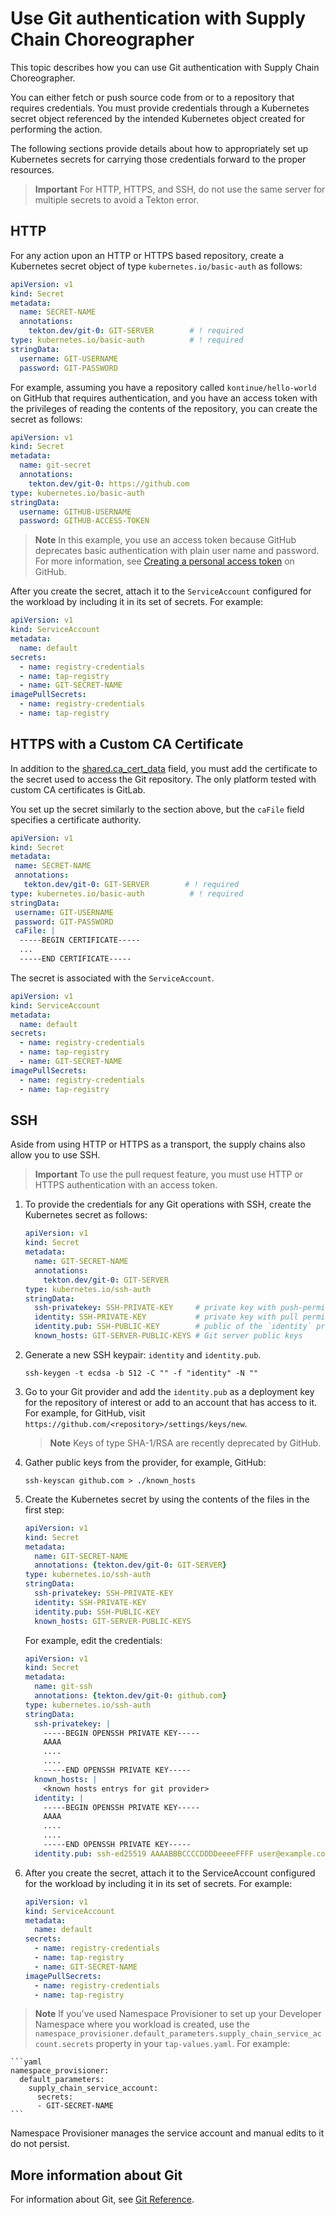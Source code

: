 # Use Git authentication with Supply Chain Choreographer

This topic describes how you can use Git authentication with Supply Chain Choreographer.

You can either fetch or push source code from or to a repository that requires
credentials. You must provide credentials through a Kubernetes secret object
referenced by the intended Kubernetes object created for performing the action.

The following sections provide details about how to appropriately set up
Kubernetes secrets for carrying those credentials forward to the proper resources.

>**Important** For HTTP, HTTPS, and SSH, do not use the same server for multiple secrets to avoid a Tekton error.

## <a id="http"></a>HTTP

For any action upon an HTTP or HTTPS based repository, create a Kubernetes secret
object of type `kubernetes.io/basic-auth` as follows:

  ```yaml
  apiVersion: v1
  kind: Secret
  metadata:
    name: SECRET-NAME
    annotations:
      tekton.dev/git-0: GIT-SERVER        # ! required
  type: kubernetes.io/basic-auth          # ! required
  stringData:
    username: GIT-USERNAME
    password: GIT-PASSWORD
  ```

For example, assuming you have a repository called `kontinue/hello-world` on
GitHub that requires authentication, and you have an access token with the
privileges of reading the contents of the repository, you can create the secret
as follows:

  ```yaml
  apiVersion: v1
  kind: Secret
  metadata:
    name: git-secret
    annotations:
      tekton.dev/git-0: https://github.com
  type: kubernetes.io/basic-auth
  stringData:
    username: GITHUB-USERNAME
    password: GITHUB-ACCESS-TOKEN
  ```

>**Note** In this example, you use an access token because GitHub deprecates
basic authentication with plain user name and password.
For more information, see [Creating a personal access token](https://docs.github.com/en/authentication/keeping-your-account-and-data-secure/creating-a-personal-access-token)
on GitHub.

After you create the secret, attach it to the `ServiceAccount` configured for the
workload by including it in its set of secrets. For example:

  ```yaml
  apiVersion: v1
  kind: ServiceAccount
  metadata:
    name: default
  secrets:
    - name: registry-credentials
    - name: tap-registry
    - name: GIT-SECRET-NAME
  imagePullSecrets:
    - name: registry-credentials
    - name: tap-registry
  ```

## <a id="http-custom-cert"></a>HTTPS with a Custom CA Certificate

In addition to the
[shared.ca_cert_data](../security-and-compliance/custom-ca-certificates.hbs.md)
field, you must add the certificate to the secret used to access the Git
repository. The only platform tested with custom CA certificates is GitLab.

You set up the secret similarly to the section above, but the `caFile` field specifies a certificate authority.

   ```yaml
  apiVersion: v1
  kind: Secret
  metadata:
    name: SECRET-NAME
    annotations:
      tekton.dev/git-0: GIT-SERVER        # ! required
  type: kubernetes.io/basic-auth          # ! required
  stringData:
    username: GIT-USERNAME
    password: GIT-PASSWORD
    caFile: |
     -----BEGIN CERTIFICATE-----
     ...
     -----END CERTIFICATE-----
   ```

The secret is associated with the `ServiceAccount`.

  ```yaml
  apiVersion: v1
  kind: ServiceAccount
  metadata:
    name: default
  secrets:
    - name: registry-credentials
    - name: tap-registry
    - name: GIT-SECRET-NAME
  imagePullSecrets:
    - name: registry-credentials
    - name: tap-registry
  ```

## <a id="ssh"></a>SSH

Aside from using HTTP or HTTPS as a transport, the supply chains also allow you to
use SSH.

>**Important** To use the pull request feature, you must use
HTTP or HTTPS authentication with an access token.

1. To provide the credentials for any Git operations with SSH,
create the Kubernetes secret as follows:

    ```yaml
    apiVersion: v1
    kind: Secret
    metadata:
      name: GIT-SECRET-NAME
      annotations:
        tekton.dev/git-0: GIT-SERVER
    type: kubernetes.io/ssh-auth
    stringData:
      ssh-privatekey: SSH-PRIVATE-KEY     # private key with push-permissions
      identity: SSH-PRIVATE-KEY           # private key with pull permissions
      identity.pub: SSH-PUBLIC-KEY        # public of the `identity` private key
      known_hosts: GIT-SERVER-PUBLIC-KEYS # Git server public keys
    ```

1. Generate a new SSH keypair: `identity` and `identity.pub`.

    ```console
    ssh-keygen -t ecdsa -b 512 -C "" -f "identity" -N ""
    ```

1. Go to your Git provider and add the `identity.pub` as a deployment key for
the repository of interest or add to an account that has access to it.
For example, for GitHub,
visit `https://github.com/<repository>/settings/keys/new`.

    >**Note** Keys of type SHA-1/RSA are recently deprecated by GitHub.

1. Gather public keys from the provider, for example, GitHub:

    ```console
    ssh-keyscan github.com > ./known_hosts
    ```

2. Create the Kubernetes secret by using the contents of the files in the first step:

    ```yaml
    apiVersion: v1
    kind: Secret
    metadata:
      name: GIT-SECRET-NAME
      annotations: {tekton.dev/git-0: GIT-SERVER}
    type: kubernetes.io/ssh-auth
    stringData:
      ssh-privatekey: SSH-PRIVATE-KEY
      identity: SSH-PRIVATE-KEY
      identity.pub: SSH-PUBLIC-KEY
      known_hosts: GIT-SERVER-PUBLIC-KEYS
    ```

    For example, edit the credentials:

    ```yaml
    apiVersion: v1
    kind: Secret
    metadata:
      name: git-ssh
      annotations: {tekton.dev/git-0: github.com}
    type: kubernetes.io/ssh-auth
    stringData:
      ssh-privatekey: |
        -----BEGIN OPENSSH PRIVATE KEY-----
        AAAA
        ....
        ....
        -----END OPENSSH PRIVATE KEY-----
      known_hosts: |
        <known hosts entrys for git provider>
      identity: |
        -----BEGIN OPENSSH PRIVATE KEY-----
        AAAA
        ....
        ....
        -----END OPENSSH PRIVATE KEY-----
      identity.pub: ssh-ed25519 AAAABBBCCCCDDDDeeeeFFFF user@example.com
    ```

1. After you create the secret, attach it to the ServiceAccount configured for the
workload by including it in its set of secrets. For example:

    ```yaml
    apiVersion: v1
    kind: ServiceAccount
    metadata:
      name: default
    secrets:
      - name: registry-credentials
      - name: tap-registry
      - name: GIT-SECRET-NAME
    imagePullSecrets:
      - name: registry-credentials
      - name: tap-registry
    ```

>**Note** If you've used Namespace Provisioner to set up your Developer Namespace where you workload is created, use the `namespace_provisioner.default_parameters.supply_chain_service_account.secrets` property in your `tap-values.yaml`. For example:

    ```yaml
    namespace_provisioner:
      default_parameters:
        supply_chain_service_account:
          secrets:
          - GIT-SECRET-NAME
    ```
Namespace Provisioner manages the service account and manual edits to it do not persist.

## <a id="more-info"></a>More information about Git

For information about Git, see [Git Reference](git.hbs.md).
